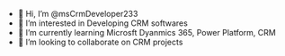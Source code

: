 - 👋 Hi, I’m @msCrmDeveloper233
- 👀 I’m interested in Developing CRM softwares 
- 🌱 I’m currently learning Microsft Dyanmics 365, Power Platform, CRM
- 💞️ I’m looking to collaborate on CRM projects

<!---
msCrmDeveloper233/msCrmDeveloper233 is a ✨ special ✨ repository because its `README.md` (this file) appears on your GitHub profile.
You can click the Preview link to take a look at your changes.
--->

